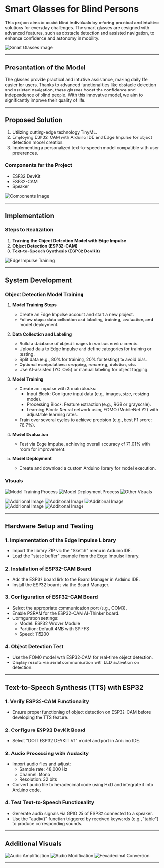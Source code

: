 # Smart Glasses for Blind Persons

This project aims to assist blind individuals by offering practical and intuitive solutions for everyday challenges. The smart glasses are designed with advanced features, such as obstacle detection and assisted navigation, to enhance confidence and autonomy in mobility.

![Smart Glasses Image](images/image1.png)

---

## **Presentation of the Model**

The glasses provide practical and intuitive assistance, making daily life easier for users. Thanks to advanced functionalities like obstacle detection and assisted navigation, these glasses boost the confidence and independence of blind people. With this innovative model, we aim to significantly improve their quality of life.

---

## **Proposed Solution**

1. Utilizing cutting-edge technology TinyML.
2. Employing ESP32-CAM with Arduino IDE and Edge Impulse for object detection model creation.
3. Implementing a personalized text-to-speech model compatible with user preferences.

### **Components for the Project**

- ESP32 DevKit
- ESP32-CAM
- Speaker

![Components Image](images/image2.png)

---

## **Implementation**

### **Steps to Realization**

1. **Training the Object Detection Model with Edge Impulse**
2. **Object Detection (ESP32-CAM)**
3. **Text-to-Speech Synthesis (ESP32 DevKit)**

![Edge Impulse Training](images/image.png)

---

## **System Development**

### **Object Detection Model Training**

1. **Model Training Steps**
   - Create an Edge Impulse account and start a new project.
   - Follow steps: data collection and labeling, training, evaluation, and model deployment.

2. **Data Collection and Labeling**
   - Build a database of object images in various environments.
   - Upload data to Edge Impulse and define categories for training or testing.
   - Split data (e.g., 80% for training, 20% for testing) to avoid bias.
   - Optional manipulations: cropping, renaming, deletion, etc.
   - Use AI-assisted (YOLOv5) or manual labeling for object tagging.

3. **Model Training**
   - Create an Impulse with 3 main blocks:
     - Input Block: Configure input data (e.g., images, size, resizing mode).
     - Processing Block: Feature extraction (e.g., RGB or grayscale).
     - Learning Block: Neural network using FOMO (MobileNet V2) with adjustable learning rates.
   - Train over several cycles to achieve precision (e.g., best F1 score: 76.7%).

4. **Model Evaluation**
   - Test via Edge Impulse, achieving overall accuracy of 71.01% with room for improvement.

5. **Model Deployment**
   - Create and download a custom Arduino library for model execution.

### **Visuals**

![Model Training Process](images/image%203.png)
![Model Deployment Process](images/image%204.png)
![Other Visuals](images/image%205.png)

![Additional Image](images/image%206.png)
![Additional Image](images/image%207.png)
![Additional Image](images/image%208.png)
![Additional Image](images/image%209.png)
![Additional Image](images/image%2010.png)

---

## **Hardware Setup and Testing**

### **1. Implementation of the Edge Impulse Library**

- Import the library ZIP via the "Sketch" menu in Arduino IDE.
- Load the "static buffer" example from the Edge Impulse library.

### **2. Installation of ESP32-CAM Board**

- Add the ESP32 board link to the Board Manager in Arduino IDE.
- Install the ESP32 boards via the Board Manager.

### **3. Configuration of ESP32-CAM Board**

- Select the appropriate communication port (e.g., COM3).
- Enable PSRAM for the ESP32-CAM AI-Thinker board.
- Configuration settings:
  - Model: ESP32 Wrover Module
  - Partition: Default 4MB with SPIFFS
  - Speed: 115200

### **4. Object Detection Test**

- Use the FOMO model with ESP32-CAM for real-time object detection.
- Display results via serial communication with LED activation on detection.

---

## **Text-to-Speech Synthesis (TTS) with ESP32**

### **1. Verify ESP32-CAM Functionality**

- Ensure proper functioning of object detection on ESP32-CAM before developing the TTS feature.

### **2. Configure ESP32 DevKit Board**

- Select "DOIT ESP32 DEVKIT V1" model and port in Arduino IDE.

### **3. Audio Processing with Audacity**

- Import audio files and adjust:
  - Sample rate: 48,000 Hz
  - Channel: Mono
  - Resolution: 32 bits
- Convert audio file to hexadecimal code using HxD and integrate it into Arduino code.

### **4. Test Text-to-Speech Functionality**

- Generate audio signals via GPIO 25 of ESP32 connected to a speaker.
- Use the "audio()" function triggered by received keywords (e.g., "table") to produce corresponding sounds.

---

## **Additional Visuals**

![Audio Amplification](images/image%2011.png)
![Audio Modification](images/image%2012.png)
![Hexadecimal Conversion](images/image%2013.png)

---
